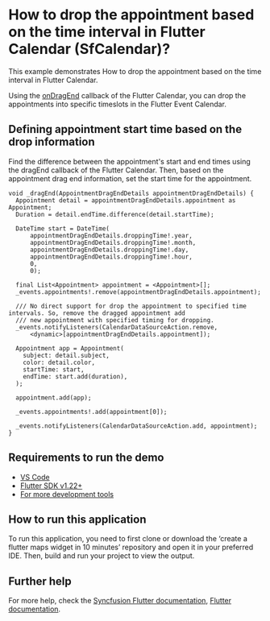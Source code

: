 # How to drop the appointment based on the time interval in Flutter Calendar (SfCalendar)?

This example demonstrates How to drop the appointment based on the time interval in Flutter Calendar.

Using the [onDragEnd](https://help.syncfusion.com/flutter/calendar/drag-drop#ondragend) callback of the Flutter Calendar, you can drop the appointments into specific timeslots in the Flutter Event Calendar.

## Defining appointment start time based on the drop information

Find the difference between the appointment's start and end times using the dragEnd callback of the Flutter Calendar. Then, based on the appointment drag end information, set the start time for the appointment.

```
void _dragEnd(AppointmentDragEndDetails appointmentDragEndDetails) {
  Appointment detail = appointmentDragEndDetails.appointment as Appointment;
  Duration = detail.endTime.difference(detail.startTime);

  DateTime start = DateTime(
      appointmentDragEndDetails.droppingTime!.year,
      appointmentDragEndDetails.droppingTime!.month,
      appointmentDragEndDetails.droppingTime!.day,
      appointmentDragEndDetails.droppingTime!.hour,
      0,
      0);

  final List<Appointment> appointment = <Appointment>[];
  _events.appointments!.remove(appointmentDragEndDetails.appointment);

  /// No direct support for drop the appointment to specified time intervals. So, remove the dragged appointment add
  /// new appointment with specified timing for dropping.
  _events.notifyListeners(CalendarDataSourceAction.remove,
      <dynamic>[appointmentDragEndDetails.appointment]);

  Appointment app = Appointment(
    subject: detail.subject,
    color: detail.color,
    startTime: start,
    endTime: start.add(duration),
  );

  appointment.add(app);

  _events.appointments!.add(appointment[0]);

  _events.notifyListeners(CalendarDataSourceAction.add, appointment);
}

```

## Requirements to run the demo
* [VS Code](https://code.visualstudio.com/download)
* [Flutter SDK v1.22+](https://flutter.dev/docs/development/tools/sdk/overview)
* [For more development tools](https://flutter.dev/docs/development/tools/devtools/overview)

## How to run this application
To run this application, you need to first clone or download the ‘create a flutter maps widget in 10 minutes’ repository and open it in your preferred IDE. Then, build and run your project to view the output.

## Further help
For more help, check the [Syncfusion Flutter documentation](https://help.syncfusion.com/flutter/introduction/overview),
 [Flutter documentation](https://flutter.dev/docs/get-started/install).